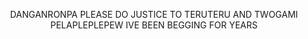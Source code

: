 <p align="center">
  DANGANRONPA PLEASE DO JUSTICE TO TERUTERU AND TWOGAMI PELAPLEPLEPEW IVE BEEN BEGGING FOR YEARS
</p>
